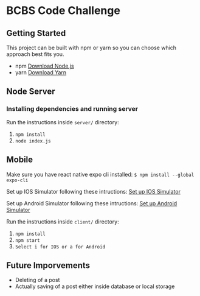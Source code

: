 # BCBS Code Challenge

## Getting Started

This project can be built with npm or yarn so you can choose which approach best fits you.

- npm [Download Node.js](https://nodejs.org/en/download/)
- yarn [Download Yarn](https://yarnpkg.com/en/docs/install)

## Node Server

### Installing dependencies and running server

Run the instructions inside `server/` directory:

1. `npm install`
2. `node index.js`

## Mobile

Make sure you have react native expo cli installed:
`$ npm install --global expo-cli`

Set up IOS Simulator following these intructions: [Set up IOS Simulator](https://docs.expo.io/workflow/ios-simulator/)

Set up Android Simulator following these intructions: [Set up Android Simulator](https://docs.expo.io/workflow/android-studio-emulator/)

Run the instructions inside `client/` directory:

1. `npm install`
2. `npm start`
3. `Select i for IOS or a for Android`

## Future Imporvements

- Deleting of a post
- Actually saving of a post either inside database or local storage
